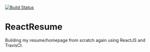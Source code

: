 [![Build Status](https://travis-ci.com/wmollenkopf/react-resume.svg?branch=master)](https://travis-ci.com/wmollenkopf/react-resume)
# ReactResume
Building my resume/homepage from scratch again using ReactJS and TravisCI.